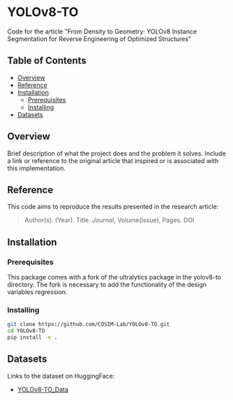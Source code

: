 # YOLOv8-TO
Code for the article "From Density to Geometry: YOLOv8 Instance Segmentation for Reverse Engineering of Optimized Structures"

## Table of Contents
- [Overview](#overview)
- [Reference](#reference)
- [Installation](#installation)
  - [Prerequisites](#prerequisites)
  - [Installing](#installing)
- [Datasets](#datasets)

## Overview
Brief description of what the project does and the problem it solves. Include a link or reference to the original article that inspired or is associated with this implementation.

##  Reference
This code aims to reproduce the results presented in the research article:

> Author(s). (Year). Title. *Journal*, Volume(Issue), Pages. DOI

## Installation

### Prerequisites
This package comes with a fork of the ultralytics package in the yolov8-to directory. The fork is necessary to add the functionality of the design variables regression.

### Installing

```bash
git clone https://github.com/COSIM-Lab/YOLOv8-TO.git
cd YOLOv8-TO
pip install -e .
```
## Datasets
Links to the dataset on HuggingFace:
- [YOLOv8-TO_Data](https://huggingface.co/datasets/tomrb/yolov8to_data)